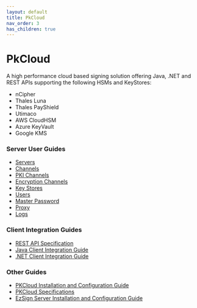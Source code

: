 ```yaml
---
layout: default
title: PkCloud
nav_order: 3
has_children: true
---
```




# PkCloud

A high performance cloud based signing solution offering Java, .NET and REST APIs supporting the following HSMs and KeyStores:  

* nCipher
* Thales Luna
* Thales PayShield
* Utimaco
* AWS CloudHSM
* Azure KeyVault
* Google KMS



### Server User Guides

* [Servers](https://krestfield.s3.eu-west-2.amazonaws.com/pkcloud/servers.pdf)
* [Channels](https://krestfield.s3.eu-west-2.amazonaws.com/pkcloud/channels.pdf)
* [PKI Channels](https://krestfield.s3.eu-west-2.amazonaws.com/pkcloud/pkichannels.pdf)
* [Encryption Channels](https://krestfield.s3.eu-west-2.amazonaws.com/pkcloud/encryptionchannels.pdf)
* [Key Stores](https://krestfield.s3.eu-west-2.amazonaws.com/pkcloud/keystores.pdf)
* [Users](https://krestfield.s3.eu-west-2.amazonaws.com/pkcloud/users.pdf)
* [Master Password](https://krestfield.s3.eu-west-2.amazonaws.com/pkcloud/masterpassword.pdf)
* [Proxy](https://krestfield.s3.eu-west-2.amazonaws.com/pkcloud/proxy.pdf)
* [Logs](https://krestfield.s3.eu-west-2.amazonaws.com/pkcloud/logs.pdf)



### Client Integration Guides

* [REST API Specification](https://krestfield.s3.eu-west-2.amazonaws.com/pkcloud/restapispecification.pdf)
* [Java Client Integration Guide](https://krestfield.s3.eu-west-2.amazonaws.com/pkcloud/EzSignClientV4.0IntegrationGuide.pdf)
* [.NET Client Integration Guide](https://krestfield.s3.eu-west-2.amazonaws.com/pkcloud/EzSignDotNetClientIntegrationGuideV4.0.pdf)



### Other Guides

* [PKCloud Installation and Configuration Guide](https://krestfield.s3.eu-west-2.amazonaws.com/pkcloud/installationconfiguration.pdf)
* [PKCloud Specifications](https://krestfield.s3.eu-west-2.amazonaws.com/pkcloud/pkcloudspecifications.pdf)
* [EzSign Server Installation and Configuration Guide](https://krestfield.s3.eu-west-2.amazonaws.com/pkcloud/EzSignV4.1InstallationandConfigurationGuide.pdf)